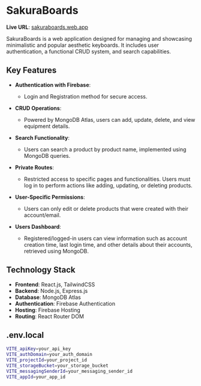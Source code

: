 # SakuraBoards

**Live URL**: [sakuraboards.web.app](https://sakuraboards.web.app/)

SakuraBoards is a web application designed for managing and showcasing minimalistic and popular aesthetic keyboards. It includes user authentication, a functional CRUD system, and search capabilities.

## Key Features

- **Authentication with Firebase**:
  - Login and Registration method for secure access.
- **CRUD Operations**:

  - Powered by MongoDB Atlas, users can add, update, delete, and view equipment details.

- **Search Functionality**:

  - Users can search a product by product name, implemented using MongoDB queries.

- **Private Routes**:

  - Restricted access to specific pages and functionalities. Users must log in to perform actions like adding, updating, or deleting products.

- **User-Specific Permissions**:

  - Users can only edit or delete products that were created with their account/email.

- **Users Dashboard**:
  - Registered/logged-in users can view information such as account creation time, last login time, and other details about their accounts, retrieved using MongoDB.

## Technology Stack

- **Frontend**: React.js, TailwindCSS
- **Backend**: Node.js, Express.js
- **Database**: MongoDB Atlas
- **Authentication**: Firebase Authentication
- **Hosting**: Firebase Hosting
- **Routing**: React Router DOM

## .env.local
```bash
VITE_apiKey=your_api_key
VITE_authDomain=your_auth_domain
VITE_projectId=your_project_id
VITE_storageBucket=your_storage_bucket
VITE_messagingSenderId=your_messaging_sender_id
VITE_appId=your_app_id
```
